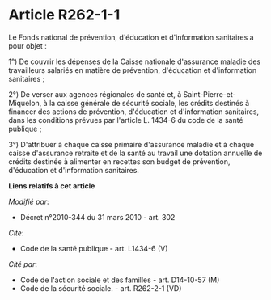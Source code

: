 # Article R262-1-1

Le Fonds national de prévention, d'éducation et d'information sanitaires a pour objet : 

1°) De couvrir les dépenses de la Caisse nationale d'assurance maladie des travailleurs salariés en matière de prévention,
d'éducation et d'information sanitaires ; 

2°) De verser aux agences régionales de santé et, à Saint-Pierre-et-Miquelon, à la caisse générale de sécurité sociale, les
crédits destinés à financer des actions de prévention, d'éducation et d'information sanitaires, dans les conditions prévues
par l'article L. 1434-6 du code de la santé publique ; 

3°) D'attribuer à chaque caisse primaire d'assurance maladie et à chaque caisse d'assurance retraite et de la santé au
travail une dotation annuelle de crédits destinée à alimenter en recettes son budget de prévention, d'éducation et
d'information sanitaires.

**Liens relatifs à cet article**

_Modifié par_:

  - Décret n°2010-344 du 31 mars 2010 - art. 302

_Cite_:

  - Code de la santé publique - art. L1434-6 (V)

_Cité par_:

  - Code de l'action sociale et des familles - art. D14-10-57 (M)
  - Code de la sécurité sociale. - art. R262-2-1 (VD)
